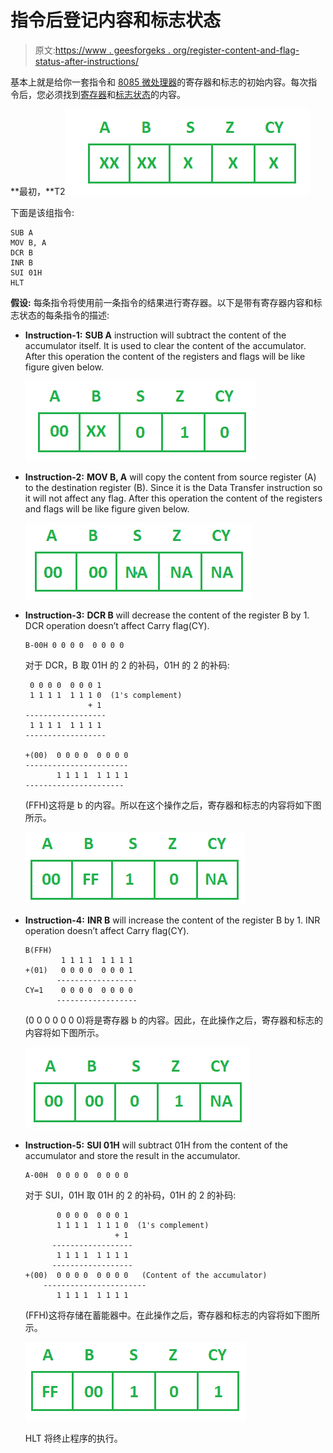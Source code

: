 # 指令后登记内容和标志状态

> 原文:[https://www . geesforgeks . org/register-content-and-flag-status-after-instructions/](https://www.geeksforgeeks.org/register-content-and-flag-status-after-instructions/)

基本上就是给你一套指令和 [8085 微处理器](https://www.geeksforgeeks.org/pin-diagram-8085-microprocessor/)的寄存器和标志的初始内容。每次指令后，您必须找到[寄存器](https://www.geeksforgeeks.org/registers-8085-microprocessor/)和[标志状态](https://www.geeksforgeeks.org/flag-register-8085-microprocessor/)的内容。

**最初，**T2![](img/12d14fdcdcaaa059376839651399a468.png)

下面是该组指令:

```
SUB A
MOV B, A
DCR B
INR B
SUI 01H
HLT 
```

**假设:**
每条指令将使用前一条指令的结果进行寄存器。以下是带有寄存器内容和标志状态的每条指令的描述:

*   **Instruction-1:**
    **SUB A** instruction will subtract the content of the accumulator itself. It is used to clear the content of the accumulator. After this operation the content of the registers and flags will be like figure given below.

    ![](img/0f32d3bb792c5c6ceed956439de6dfe2.png)

*   **Instruction-2:**
    **MOV B, A** will copy the content from source register (A) to the destination register (B). Since it is the Data Transfer instruction so it will not affect any flag. After this operation the content of the registers and flags will be like figure given below.

    ![](img/8e71e928280ccba52c82c7251c740207.png)

*   **Instruction-3:**
    **DCR B** will decrease the content of the register B by 1\. DCR operation doesn’t affect Carry flag(CY).

    ```
    B-00H 0 0 0 0  0 0 0 0 
    ```

    对于 DCR，B 取 01H 的 2 的补码，01H 的 2 的补码:

    ```
     0 0 0 0  0 0 0 1
     1 1 1 1  1 1 1 0  (1's complement)
                  + 1
    ------------------
     1 1 1 1  1 1 1 1 
    ------------------ 

    +(00)  0 0 0 0  0 0 0 0 
    -----------------------
           1 1 1 1  1 1 1 1   
    ----------------------  
    ```

    (FFH)这将是 b 的内容。所以在这个操作之后，寄存器和标志的内容将如下图所示。

    ![](img/929b4141c2bec99a2b01b6263c0a6f1d.png)

*   **Instruction-4:**
    **INR B** will increase the content of the register B by 1\. INR operation doesn’t affect Carry flag(CY).

    ```
    B(FFH)     
            1 1 1 1  1 1 1 1 
    +(01)   0 0 0 0  0 0 0 1 
           ------------------
    CY=1    0 0 0 0  0 0 0 0  
           ------------------ 
    ```

    (0 0 0 0 0 0 0)将是寄存器 b 的内容。因此，在此操作之后，寄存器和标志的内容将如下图所示。

    ![](img/a89d2ba2479a23a187a13477b09c81ed.png)

*   **Instruction-5:**
    **SUI 01H** will subtract 01H from the content of the accumulator and store the result in the accumulator.

    ```
    A-00H  0 0 0 0  0 0 0 0 
    ```

    对于 SUI，01H 取 01H 的 2 的补码，01H 的 2 的补码:

    ```
           0 0 0 0  0 0 0 1
           1 1 1 1  1 1 1 0  (1's complement)
                        + 1
          ------------------
           1 1 1 1  1 1 1 1 
          ------------------ 
    +(00)  0 0 0 0  0 0 0 0   (Content of the accumulator)
        -----------------------
           1 1 1 1  1 1 1 1   
    ```

    (FFH)这将存储在蓄能器中。在此操作之后，寄存器和标志的内容将如下图所示。

    ![](img/4d6bb3122a20fa3c8cc129f3113d18d6.png)

    HLT 将终止程序的执行。